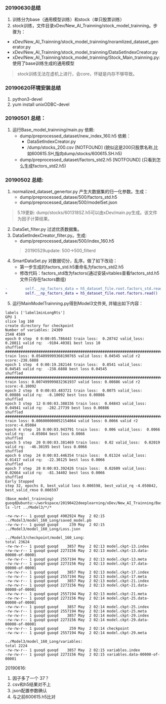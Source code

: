 ### 20190630总结

1. 训练分为base（通用模型训练）和stock（单只股票训练）
2. stock训练，文件目录xDev/New_AI_Trainning/stock_model_trainning。步骤为：

 * xDev/New_AI_Trainning/stock_model_trainning/noramlized_dataset_generator.py
 * xDev/New_AI_Trainning/stock_model_trainning/DataSetIndexCreator.py
 * xDev/New_AI_Trainning/stock_model_trainning/Stock_Main_trainning.py: 使用了base训练生成的通用模型

> stock训练无法在虚机上进行，会core，怀疑是内存不够导致。

### 20190620环境安装总结
1. python3-devel
2. yum install unixODBC-devel

### 20190501 总结：
1. 运行Base_model_trainning/main.py 依赖:
    *  dump/preprocessed_dataset/new_index_160.h5 依赖：
        - DataSetIndexCreator.py
        - /dump/stocks_200.csv [NOTFOUND] (貌似这是200只股票名称,比如600615.SH,指向dump/stocks/600615.SH.h5)
    *  dump/preprocessed_dataset/factors_std2.h5 [NOTFOUND] (只看到怎么生成factors_std2.h5)

### 20190502 总结:
1. normalized_dataset_genertor.py 产生大数据集的归一化参数。生成：
    * dump/preprocessed_datase/500/factors_std.h5
    * dump/preprocessed_datase/500/modelSet.json
 
 > 5.19更新: dump/stocks/601318SZ.h5可以由xDev/main.py生成。该文件为因子计算结果。
 
2. DataSet_filter.py 过滤优质数据集。
3. DataSetIndexCreator_filter.py。生成:
    * dump/preprocessed_datase/500/index_160.h5
    > 20190529update: 500->500_filterd
4. SmartDataSet.py 对数据切分，乱序。做了如下改动：
    * 第一步生成的factors_std.h5重命名为factors_std2.h5
    * 修改代码：factors_std改为factors(通过安装vitables查看factors_std.h5文件只存在factors数组)

```diff
-        self.__np_factors_data = h5_dataset_file.root.factors_std.read() 
+        self.__np_factors_data = h5_dataset_file.root.factors.read() 
```

5. 运行MainModelTrainning.py得到Model3文件夹, 并输出如下内容：

```
labels ['label1minLongRts']
GPU 1
slice lag 160
create directory for checkpoint
Number of variables: 24309
2548 4589
epoch 0 step  0 0:00:05.786443 train loss:  0.28742 valid_loss:  0.28011 valid rq:  -9104.40381 best loss 10
shuffled
####################################################################################
train loss: 0.054099999368190765 valid loss: 0.04545 valid r2 score:-238.6888
epoch 1 step  4 0:00:19.282144 train loss:  0.0541 valid_loss:  0.04545 valid rq:  -238.6888 best loss 0.04545
shuffled
####################################################################################
train loss: 0.007499999832361937 valid loss: 0.00886 valid r2 score:-8.10092
epoch 2 step  8 0:00:03.483721 train loss:  0.0075 valid_loss:  0.00886 valid rq:  -8.10092 best loss 0.00886
shuffled
epoch 3 step  12 0:00:03.388336 train loss:  0.04843 valid_loss:  0.04941 valid rq:  -282.27739 best loss 0.00886
shuffled
####################################################################################
train loss: 0.006000000052154064 valid loss: 0.0066 valid r2 score:-4.05084
epoch 4 step  16 0:00:03.943791 train loss:  0.006 valid_loss:  0.0066 valid rq:  -4.05084 best loss 0.0066
shuffled
epoch 5 step  20 0:00:03.381469 train loss:  0.02 valid_loss:  0.02019 valid rq:  -46.30195 best loss 0.0066
shuffled
epoch 6 step  24 0:00:03.446354 train loss:  0.01324 valid_loss:  0.01417 valid rq:  -22.30125 best loss 0.0066
shuffled
epoch 7 step  28 0:00:03.392426 train loss:  0.02609 valid_loss:  0.02664 valid rq:  -81.34402 best loss 0.0066
shuffled
Early Stopped
step 32, epochs 8, best_valid loss 0.006598, best_valid_rq -4.050842, best_valid_rmse 0.006597
```

```
(Base_model_trainning) guoqd@ubuntu:~/workspace/20190422deeplearning/xDev/New_AI_Trainning/Base_model_trainning$ ls -lrt ../Model3/*/*

-rw-rw-r-- 1 guoqd guoqd 4902924 May  2 02:15 ../Model3/model_160_Long/saved_model.pb
-rw-rw-r-- 1 guoqd guoqd     239 May  2 02:15 ../Model3/model_160_Long/Loss.json

../Model3/checkpoint/model_160_Long:
total 23624
-rw-rw-r-- 1 guoqd guoqd    3857 May  2 02:13 model.ckpt-13.index
-rw-rw-r-- 1 guoqd guoqd 2273156 May  2 02:13 model.ckpt-13.data-00000-of-00001
-rw-rw-r-- 1 guoqd guoqd 2557194 May  2 02:13 model.ckpt-13.meta
-rw-rw-r-- 1 guoqd guoqd 2273156 May  2 02:13 model.ckpt-17.data-00000-of-00001
-rw-rw-r-- 1 guoqd guoqd    3857 May  2 02:13 model.ckpt-17.index
-rw-rw-r-- 1 guoqd guoqd 2557194 May  2 02:13 model.ckpt-17.meta
-rw-rw-r-- 1 guoqd guoqd    3857 May  2 02:13 model.ckpt-21.index
-rw-rw-r-- 1 guoqd guoqd 2273156 May  2 02:13 model.ckpt-21.data-00000-of-00001
-rw-rw-r-- 1 guoqd guoqd 2557194 May  2 02:13 model.ckpt-21.meta
-rw-rw-r-- 1 guoqd guoqd 2273156 May  2 02:14 model.ckpt-25.data-00000-of-00001
-rw-rw-r-- 1 guoqd guoqd    3857 May  2 02:14 model.ckpt-25.index
-rw-rw-r-- 1 guoqd guoqd 2557194 May  2 02:14 model.ckpt-25.meta
-rw-rw-r-- 1 guoqd guoqd    3857 May  2 02:14 model.ckpt-29.index
-rw-rw-r-- 1 guoqd guoqd 2273156 May  2 02:14 model.ckpt-29.data-00000-of-00001
-rw-rw-r-- 1 guoqd guoqd     259 May  2 02:14 checkpoint
-rw-rw-r-- 1 guoqd guoqd 2557194 May  2 02:14 model.ckpt-29.meta

../Model3/model_160_Long/variables:
total 2224
-rw-rw-r-- 1 guoqd guoqd    3857 May  2 02:15 variables.index
-rw-rw-r-- 1 guoqd guoqd 2273156 May  2 02:15 variables.data-00000-of-00001
```

20190616:

1. 因子多了一个 37？
2. csv和h5结果对不上
3. json配置参数确认
4. 与之前600615.h5比对 
